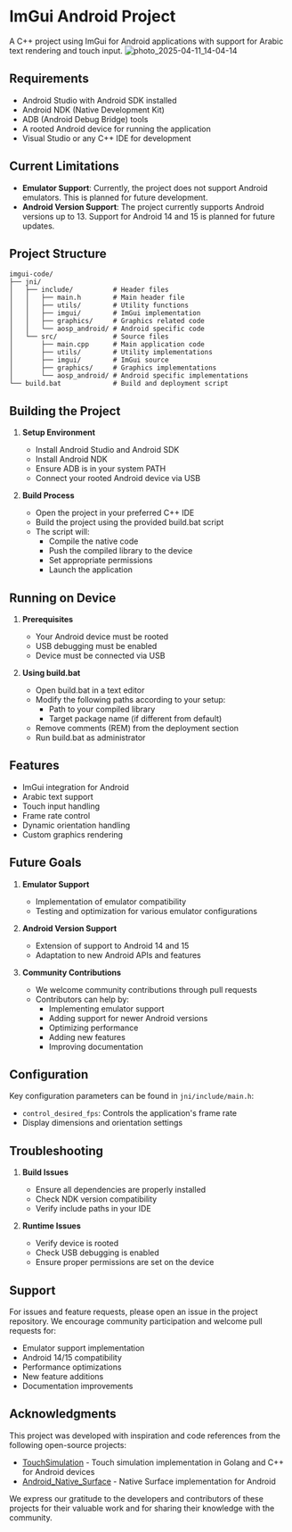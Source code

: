 # ImGui Android Project

A C++ project using ImGui for Android applications with support for Arabic text rendering and touch input.
![photo_2025-04-11_14-04-14](https://github.com/user-attachments/assets/ce079abe-99ef-49a7-bcad-473e08e7551e)

## Requirements

- Android Studio with Android SDK installed
- Android NDK (Native Development Kit)
- ADB (Android Debug Bridge) tools
- A rooted Android device for running the application
- Visual Studio or any C++ IDE for development

## Current Limitations

- **Emulator Support**: Currently, the project does not support Android emulators. This is planned for future development.
- **Android Version Support**: The project currently supports Android versions up to 13. Support for Android 14 and 15 is planned for future updates.

## Project Structure

```
imgui-code/
├── jni/
│   ├── include/          # Header files
│   │   ├── main.h        # Main header file
│   │   ├── utils/        # Utility functions
│   │   ├── imgui/        # ImGui implementation
│   │   ├── graphics/     # Graphics related code
│   │   └── aosp_android/ # Android specific code
│   └── src/              # Source files
│       ├── main.cpp      # Main application code
│       ├── utils/        # Utility implementations
│       ├── imgui/        # ImGui source
│       ├── graphics/     # Graphics implementations
│       └── aosp_android/ # Android specific implementations
└── build.bat             # Build and deployment script
```

## Building the Project

1. **Setup Environment**
   - Install Android Studio and Android SDK
   - Install Android NDK
   - Ensure ADB is in your system PATH
   - Connect your rooted Android device via USB

2. **Build Process**
   - Open the project in your preferred C++ IDE
   - Build the project using the provided build.bat script
   - The script will:
     - Compile the native code
     - Push the compiled library to the device
     - Set appropriate permissions
     - Launch the application

## Running on Device

1. **Prerequisites**
   - Your Android device must be rooted
   - USB debugging must be enabled
   - Device must be connected via USB

2. **Using build.bat**
   - Open build.bat in a text editor
   - Modify the following paths according to your setup:
     - Path to your compiled library
     - Target package name (if different from default)
   - Remove comments (REM) from the deployment section
   - Run build.bat as administrator

## Features

- ImGui integration for Android
- Arabic text support
- Touch input handling
- Frame rate control
- Dynamic orientation handling
- Custom graphics rendering

## Future Goals

1. **Emulator Support**
   - Implementation of emulator compatibility
   - Testing and optimization for various emulator configurations

2. **Android Version Support**
   - Extension of support to Android 14 and 15
   - Adaptation to new Android APIs and features

3. **Community Contributions**
   - We welcome community contributions through pull requests
   - Contributors can help by:
     - Implementing emulator support
     - Adding support for newer Android versions
     - Optimizing performance
     - Adding new features
     - Improving documentation

## Configuration

Key configuration parameters can be found in `jni/include/main.h`:
- `control_desired_fps`: Controls the application's frame rate
- Display dimensions and orientation settings

## Troubleshooting

1. **Build Issues**
   - Ensure all dependencies are properly installed
   - Check NDK version compatibility
   - Verify include paths in your IDE

2. **Runtime Issues**
   - Verify device is rooted
   - Check USB debugging is enabled
   - Ensure proper permissions are set on the device

## Support

For issues and feature requests, please open an issue in the project repository. We encourage community participation and welcome pull requests for:
- Emulator support implementation
- Android 14/15 compatibility
- Performance optimizations
- New feature additions
- Documentation improvements

## Acknowledgments

This project was developed with inspiration and code references from the following open-source projects:

- [TouchSimulation](https://github.com/kp7742/TouchSimulation) - Touch simulation implementation in Golang and C++ for Android devices
- [Android_Native_Surface](https://github.com/SsageParuders/Android_Native_Surface) - Native Surface implementation for Android

We express our gratitude to the developers and contributors of these projects for their valuable work and for sharing their knowledge with the community.
